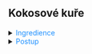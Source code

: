 ﻿## Kokosové kuře

<details>
<summary><span style="color:#1E90FF;">Ingredience</span></summary>

- Rýže
- Máslo
- <span style="color:#228B22;">1</span> cibule
- <span style="color:#228B22;">500g</span> kuřečí prsa
- <span style="color:#228B22;">200g</span> mrkev
- <span style="color:#228B22;">200g</span> zelené papriky
- <span style="color:#228B22;">2 lžíce</span> kari koření
- <span style="color:#228B22;">150g</span> bílé cibule (nakrájet najemno)
- <span style="color:#228B22;">400g</span> drcených loupaných rajčat v plechovce
- <span style="color:#228B22;">400ml</span> kokosového mléka
- sůl
- pepř
</details>

<details>
<summary><span style="color:#1E90FF;">Postup</span></summary>

1. Kuřecí maso očistěte a nakrájejte na nudličky.
2. Mrkev očistěte a nakrájejte na tenká kolečka.
3. Papriku očistěte a nakrájejte na větší kostky.
4. Cibuli nakrájejte na jemno.
5. V hlubší pánvi rozpalte máslo na středním plameni. 

    Následně do pánve přidejte cibuli a restujte ji 3–4 minuty stále na středním plameni. 
6. K cibuli přidejte kuřecí maso, papriku, mrkev, kari koření, sůl a pepř a vše restujte dalších 4–5 minut.
7. Nakonec ztlumte plamen na mírný stupeň, do pánve přilijte rajčata a kokosové mléko, pánev přiklopte pokličkou a směs vařte 25–27 minut.
</details>